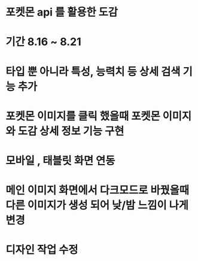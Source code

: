 # 포켓몬 api 를 활용한 도감

# 기간 8.16 ~ 8.21

# 타입 뿐 아니라 특성, 능력치 등 상세 검색 기능 추가

# 포켓몬 이미지를 클릭 했을때 포켓몬 이미지와 도감 상세 정보 기능 구현

# 모바일 , 태블릿 화면 연동

# 메인 이미지 화면에서 다크모드로 바꿨을때 다른 이미지가 생성 되어 낮/밤 느낌이 나게 변경

# 디자인 작업 수정
